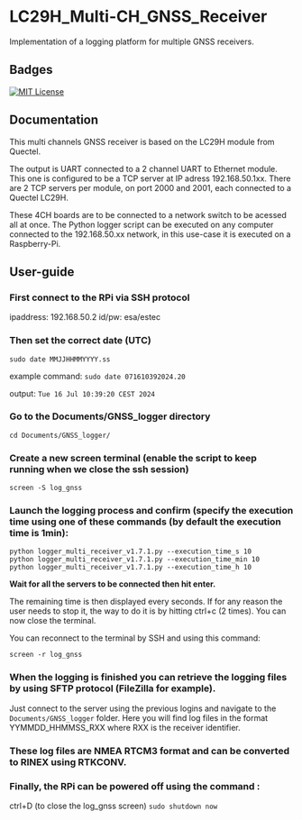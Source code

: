 
# LC29H_Multi-CH_GNSS_Receiver

Implementation of a logging platform for multiple GNSS receivers.


## Badges

[![MIT License](https://img.shields.io/badge/License-MIT-green.svg)](https://choosealicense.com/licenses/mit/)


## Documentation

This multi channels GNSS receiver is based on the LC29H module from Quectel.

The output is UART connected to a 2 channel UART to Ethernet module. This one is configured to be a TCP server at IP adress 192.168.50.1xx. There are 2 TCP servers per module, on port 2000 and 2001, each connected to a Quectel LC29H.

These 4CH boards are to be connected to a network switch to be acessed all at once. The Python logger script can be executed on any computer connected to the 192.168.50.xx network, in this use-case it is executed on a Raspberry-Pi.

## User-guide

### First connect to the RPi via SSH protocol
ipaddress: 192.168.50.2
id/pw: esa/estec

### Then set the correct date (UTC)
`sudo date MMJJHHMMYYYY.ss`

example command: `sudo date 071610392024.20`

output: `Tue 16 Jul 10:39:20 CEST 2024`

### Go to the Documents/GNSS_logger directory
```
cd Documents/GNSS_logger/
```

### Create a new screen terminal (enable the script to keep running when we close the ssh session)
```
screen -S log_gnss
```

### Launch the logging process and confirm (specify the execution time using one of these commands (by default the execution time is 1min):
```
python logger_multi_receiver_v1.7.1.py --execution_time_s 10
python logger_multi_receiver_v1.7.1.py --execution_time_min 10
python logger_multi_receiver_v1.7.1.py --execution_time_h 10
```

**Wait for all the servers to be connected then hit enter.**

The remaining time is then displayed every seconds. If for any reason the user needs to stop it, the way to do it is by hitting ctrl+c (2 times).
You can now close the terminal.

You can reconnect to the terminal by SSH and using this command:
```
screen -r log_gnss
```

### When the logging is finished you can retrieve the logging files by using SFTP protocol (FileZilla for example).
Just connect to the server using the previous logins and navigate to the `Documents/GNSS_logger` folder.
Here you will find log files in the format YYMMDD_HHMMSS_RXX where RXX is the receiver identifier.

### These log files are NMEA RTCM3 format and can be converted to RINEX using RTKCONV.

### Finally, the RPi can be powered off using the command :
ctrl+D (to close the log_gnss screen)
`sudo shutdown now`


